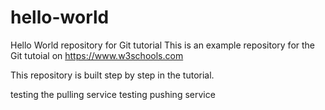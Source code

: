 # hello-world
Hello World repository for Git tutorial
This is an example repository for the Git tutoial on https://www.w3schools.com

This repository is built step by step in the tutorial.

testing the pulling service
testing pushing service